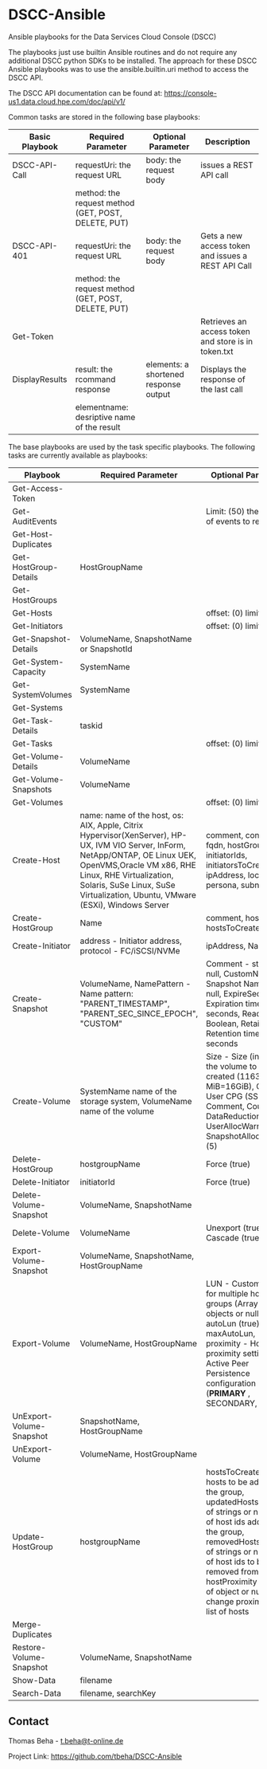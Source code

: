 # DSCC-Ansible
Ansible playbooks for the Data Services Cloud Console (DSCC)

The playbooks just use builtin Ansible routines and do not require any additional DSCC python SDKs to be installed. The approach for these DSCC Ansible playbooks was to use the ansible.builtin.uri method to access the DSCC API. 

The DSCC API documentation can be found at: https://console-us1.data.cloud.hpe.com/doc/api/v1/

Common tasks are stored in the following base playbooks:

| Basic Playbook    | Required Parameter                   | Optional Parameter       | Description                                                                       | 
|-------------------|--------------------------------------|--------------------------|-----------------------------------------------------------------------------------|
|DSCC-API-Call | requestUri: the request URL          | body: the request body   |issues a REST API call |
|                   | method: the request method (GET, POST, DELETE, PUT)   |       |           |
|DSCC-API-401 | requestUri: the request URL          | body: the request body   |Gets a new access token and issues a REST API Call|
|                   | method: the request method (GET, POST, DELETE, PUT)  |      |  |
|Get-Token|           |              |Retrieves an access token and store is in token.txt|
|DisplayResults| result: the rcommand response | elements: a shortened response output| Displays the response of the last call|
|  | elementname: desriptive name of the result | | |

The base playbooks are used by the task specific playbooks. The following tasks are currently available as playbooks: 

| Playbook    | Required Parameter                   | Optional Parameter       | Description           | 
|-------------------|--------------------------------------|--------------------------|-----------------------|
| Get-Access-Token  |  |  | Getss a new access token |
| Get-AuditEvents  |  | Limit: (50) the number of events to retrieve | Gets the last audit events |
| Get-Host-Duplicates  |  |  | Gets the list of host duplicates  |
| Get-HostGroup-Details  | HostGroupName  |  | Gets the details of the host group with name __HostGroupName__   |
| Get-HostGroups |  |  | Gets all host groups |
| Get-Hosts |  | offset: (0) limit: (100)  |  Gets list of hosts |
| Get-Initiators  |  | offset: (0) limit: (250)  |  Gets list of initiators |
| Get-Snapshot-Details | VolumeName, SnapshotName or SnapshotId |  | Gets the details of the snapshot defined by __VolumeName__ and __SnapshotName__ or __SnapshotId__  |
| Get-System-Capacity | SystemName |  | Gets the capacity details of the storage system identified by __SystemName__ |
| Get-SystemVolumes | SystemName |  | Get the volumes of a storage system identified by __SystemName__ |
| Get-Systems  |  |  | Retrieves all storage systems of an DSCC and stores a dictionary of the storage systems in __systems.json__  |
| Get-Task-Details | taskid |  | Retrieves the detailed information of a task identified by __taskid__|
| Get-Tasks |  | offset: (0) limit: (50) | Get the latest tasks and stores it in __tasks.json__  |
| Get-Volume-Details | VolumeName  |  | Get the details of the Volume identified by __VolumeName__ |
| Get-Volume-Snapshots | VolumeName |  | Get the Snapshots of the Volume identified by __VolumeName__ |
| Get-Volumes |  | offset: (0) limit: (250)  | Get the list of volumes |
| Create-Host | name: name of the host, os: AIX, Apple, Citrix Hypervisor(XenServer), HP-UX, IVM VIO Server, InForm, NetApp/ONTAP, OE Linux UEK, OpenVMS,Oracle VM x86, RHE Linux, RHE Virtualization, Solaris, SuSe Linux, SuSe Virtualization, Ubuntu, VMware (ESXi), Windows Server | comment, contact, fqdn, hostGroupIds, initiatorIds, initiatorsToCreate, ipAddress, location, persona, subnet | Creates a new Host: ansible-playbook Create-Host.yaml -e '{"hostName": " ...", "comment":"Thomas Beha","hostIds":["f296b54a83450f32616f7a33","82a98411f506f648c114fd5b913bc8a8"]}'  |
| Create-HostGroup | Name | comment, hostIds, hostsToCreate  | ansible-playbook Create-HostGroup.yaml -e '{"hostgroupName": "KVMcluster", "comment":"Thomas Beha", "hostIds":["c81bc3f1f296b54a83450f32616f7a33","82a98411f506f648c114fd5b913bc8a8","e9cc50a6b7dadbbf514f3a02196a6596"]}' |
| Create-Initiator | address - Initiator address, protocol - FC/iSCSI/NVMe  | ipAddress, Name |  ansible-playbook Create-Initiato.yaml -e "Address=' ' Protocol=' '..." |
| Create-Snapshot | VolumeName, NamePattern - Name pattern: "PARENT_TIMESTAMP", "PARENT_SEC_SINCE_EPOCH", "CUSTOM" | Comment - string or null, CustomName - Snapshot Name or null, ExpireSecs - Expiration time ins seconds, ReadOnly - Boolean, RetainSecs / Retention time in seconds  | ansible-playbook Create-Snapshot.yaml -e "VolumeName='AnsibleTestVolume_01' ..." |
| Create-Volume | SystemName  name of the storage system, VolumeName  name of the volume | Size - Size (in MiB) of the volume to be created (116384 MiB=16GiB), CPG - User CPG (SSD_r6), Comment, Count (1), DataReduction (true), UserAllocWarning (5), SnapshotAllocWarning (5) | ansible-playbook Create-Volume.yaml -e "SystemName='CTC-MP-Block8' VolumeName='AnsibleTestVolume_01' CPG='SSD_r6' Size='20480' Comment='Ansible Test Thomas Beha' Count='1' DataReduction='true'"  |
| Delete-HostGroup | hostgroupName | Force (true) | ansible-playbook Create-HostGRoup -e "hostgroupName=' ' Force='true'"  |
| Delete-Initiator | initiatorId | Force  (true) | ansible-playbook Delete-Initiator -e "initiatorId=' '"  |
| Delete-Volume-Snapshot | VolumeName, SnapshotName | | ansible-playbook Delete-Volume-Snapshot.yaml -e "VolumeName='...' SnapshotName='...'" |
| Delete-Volume | VolumeName | Unexport (true), Cascade (true) | ansible-playbook DeleteVolume.yaml -e "VolumeName='<volumeName>'"  |
| Export-Volume-Snapshot | VolumeName, SnapshotName, HostGroupName  |  | ansible-playbook Export-Volume-Snapshot.yaml -e "VolumeName=' '..." |
| Export-Volume | VolumeName, HostGroupName | LUN - Custom LUN Id for multiple host groups (Array of objects or null), autoLun (true), maxAutoLun, proximity - Host proximity setting for Active Peer Persistence configuration (__PRIMARY__ , SECONDARY, ALL) | ansible-playbook Export-Volume.yaml -e "VolumeName='<volumeName>' HostGroupName='<hostgroupName>" |
| UnExport-Volume-Snapshot | SnapshotName, HostGroupName  |  |  |
| UnExport-Volume | VolumeName, HostGroupName |  | ansible-playbook UnExport-Volume.yaml -e "VolumeName='<volumeName>' HostGroupName='<hostgroupName>" |
| Update-HostGroup | hostgroupName | hostsToCreate - list of hosts to be added to the group, updatedHosts - Array of strings or null; list of host ids added to the group, removedHosts - Array of strings or null; list of host ids to be removed from group, hostProximity - Array of object or null; change proximity for list of hosts | ansible-playbook Update-HostGroup.yaml -e '{"updatedHosts":"host1","removedHosts":"host2","hostProximity":[{"groupName": "RCGName", "groupUid":"rcg1"}],"hostsToCreate":[{"initiatorIds":"id","name":"Hostname"}]}' |
| Merge-Duplicates |  |  | ansible-playbook Merge-Duplicates.yaml |
| Restore-Volume-Snapshot | VolumeName, SnapshotName | | Restores the volume (identified by __VolumeName__) with the snapshot identified by __SnapshotName__ |
| Show-Data | filename |  | ansible-playbook Show-Data.yaml -e "filename='storage.json'" |
| Search-Data | filename, searchKey |  | ansible-playbook Search-Data.yaml -e "filename='volumes.json' searchKey='MVMn1'" |



## Contact
Thomas Beha - t.beha@t-online.de

Project Link: https://github.com/tbeha/DSCC-Ansible 
